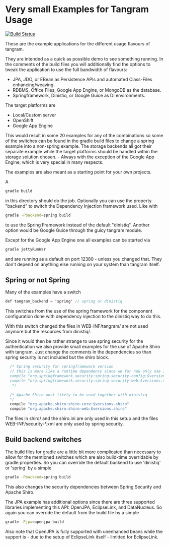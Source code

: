 Very small Examples for Tangram Usage
=====================================

[![Build Status](https://api.travis-ci.org/mgoellnitz/tangram-examples.svg?branch=master)](https://travis-ci.org/mgoellnitz/tangram-examples)

These are the example applications for the different usage flavours of tangram.

They are intended as a quick as possible demo to see something running. In the 
comments of the build files you will additionally find the options to tweak the 
application to use the full bandwidth of flavours:

* JPA, JDO, or EBean as Persistence APIs and automated Class-Files enhancing/weaving.
* RDBMS, Office Files, Google App Engine, or MongoDB as the database.
* Springframework, Dinistiq, or Google Guice as DI environments.

The target platforms are

* Local/Custom server
* OpenShift
* Google App Engine

This would result in some 20 examples for any of the combinations so some of the 
switches can be found in the gradle build files to change a spring example into 
a non-spring example. The storage backends all got their separate example while 
the target platforms should be handled within the storage solution chosen. - Always 
with the exception of the Google App Engine, which is very special in many respects.

The examples are also meant as a starting point for your own projects.

A 

```bash
gradle build
```

in this directory should do the job. Optionally you can use the property "backend"
to switch the Dependency Injection framework used. Like with

```bash
gradle -Pbackend=spring build
```

to use the Spring Framework instead of the default "dinistiq". Another option
would be Google Guice through the guicy tangram module.

Except for the Google App Engine one all examples can be started via

```bash
gradle jettyRunWar
```

and are running as a default on port 12380 - unless you changed that. They don't 
depend on anything else running on your system than tangram itself.

Spring or not Spring
--------------------

Many of the examples have a switch 

```java
def tangram_backend = 'spring' // spring or dinistiq
```

This switches from the use of the spring framework for the component configuration 
done with dependency injection to the dinistiq way to do this.

With this switch changed the files in WEB-INF/tangram/ are not used anymore but 
the resources from dinistiq/.

Since it would then be rather strange to use spring security for the authentication
we also provide small examples for the use of Apache Shiro with tangram. Just change
the comments in the dependencies so than spring security is not included but the
shiro block.

```java
  /* Spring security for springframework version
  // this is more like a runtime dependency since we for now only use it by configuration
  compile "org.springframework.security:spring-security-config:$versions.springsecurity"
  compile "org.springframework.security:spring-security-web:$versions.springsecurity"
   */
  
  /* Apache Shiro most likely to be used together with dinistiq
  */
  compile "org.apache.shiro:shiro-core:$versions.shiro"
  compile "org.apache.shiro:shiro-web:$versions.shiro"
```

The files in shiro/ and the shiro.ini are only used in this setup and the files 
WEB-INF/security-*.xml are only used by spring security.

Build backend switches
----------------------

The build files for gradle are a little bit more complicated than necessary to allow for
the mentioned switches which are also build-time overridable by gradle properties. So you 
can override the default backend to use 'dinistiq' or 'spring' by a simple

```bash
gradle -Pbackend=spring build
```

This also changes the security dependencies between Spring Security and Apache Shiro.

The JPA example has additional options since there are three supported libraries implementing
this API: OpenJPA, EclipseLink, and DataNucleus. So again you can override the default from
the build file by a simple

```bash
gradle -Pjpa=openjpa build
```

Also note that OpenJPA is fully supported with unenhanced beans while the support is - due
to the setup of EclipseLink itself - limitted for EclipseLink.